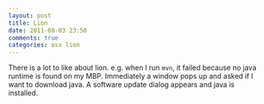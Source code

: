 ```yaml
---
layout: post
title: Lion
date: 2011-08-03 23:50
comments: true
categories: osx lion 
---
```


There is a lot to like about lion. e.g. when I run `mvn`, it failed because no java runtime is found on my MBP. Immediately a window pops up and asked if I want to download java. A software update dialog appears and java is installed.

